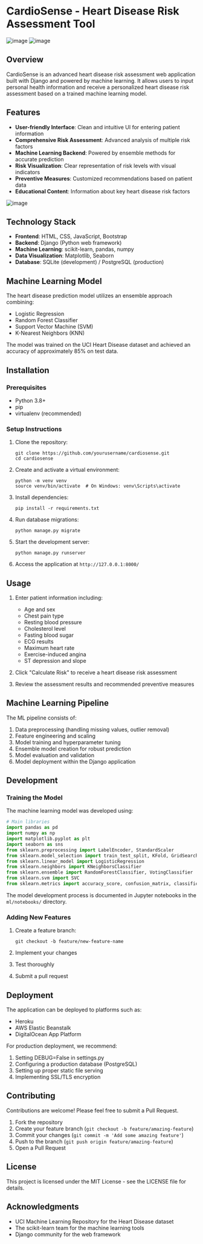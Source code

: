 # CardioSense - Heart Disease Risk Assessment Tool


![image](https://github.com/user-attachments/assets/7e097fa9-d309-4289-b06f-0bee14816880)
![image](https://github.com/user-attachments/assets/cf086100-6d1d-4826-885c-bdff448febe3)


## Overview

CardioSense is an advanced heart disease risk assessment web application built with Django and powered by machine learning. It allows users to input personal health information and receive a personalized heart disease risk assessment based on a trained machine learning model.

## Features

- **User-friendly Interface**: Clean and intuitive UI for entering patient information
- **Comprehensive Risk Assessment**: Advanced analysis of multiple risk factors
- **Machine Learning Backend**: Powered by ensemble methods for accurate prediction
- **Risk Visualization**: Clear representation of risk levels with visual indicators
- **Preventive Measures**: Customized recommendations based on patient data
- **Educational Content**: Information about key heart disease risk factors

![image](https://github.com/user-attachments/assets/65ab7add-5ab8-4070-a755-baa7973236f4)

## Technology Stack

- **Frontend**: HTML, CSS, JavaScript, Bootstrap
- **Backend**: Django (Python web framework)
- **Machine Learning**: scikit-learn, pandas, numpy
- **Data Visualization**: Matplotlib, Seaborn
- **Database**: SQLite (development) / PostgreSQL (production)

## Machine Learning Model

The heart disease prediction model utilizes an ensemble approach combining:
- Logistic Regression
- Random Forest Classifier
- Support Vector Machine (SVM)
- K-Nearest Neighbors (KNN)

The model was trained on the UCI Heart Disease dataset and achieved an accuracy of approximately 85% on test data.

## Installation

### Prerequisites
- Python 3.8+
- pip
- virtualenv (recommended)

### Setup Instructions

1. Clone the repository:
   ```
   git clone https://github.com/yourusername/cardiosense.git
   cd cardiosense
   ```

2. Create and activate a virtual environment:
   ```
   python -m venv venv
   source venv/bin/activate  # On Windows: venv\Scripts\activate
   ```

3. Install dependencies:
   ```
   pip install -r requirements.txt
   ```

4. Run database migrations:
   ```
   python manage.py migrate
   ```

5. Start the development server:
   ```
   python manage.py runserver
   ```

6. Access the application at `http://127.0.0.1:8000/`

## Usage

1. Enter patient information including:
   - Age and sex
   - Chest pain type
   - Resting blood pressure
   - Cholesterol level
   - Fasting blood sugar
   - ECG results
   - Maximum heart rate
   - Exercise-induced angina
   - ST depression and slope

2. Click "Calculate Risk" to receive a heart disease risk assessment

3. Review the assessment results and recommended preventive measures

## Machine Learning Pipeline

The ML pipeline consists of:
1. Data preprocessing (handling missing values, outlier removal)
2. Feature engineering and scaling
3. Model training and hyperparameter tuning
4. Ensemble model creation for robust prediction
5. Model evaluation and validation
6. Model deployment within the Django application

## Development

### Training the Model
The machine learning model was developed using:
```python
# Main libraries
import pandas as pd
import numpy as np
import matplotlib.pyplot as plt
import seaborn as sns
from sklearn.preprocessing import LabelEncoder, StandardScaler
from sklearn.model_selection import train_test_split, KFold, GridSearchCV
from sklearn.linear_model import LogisticRegression
from sklearn.neighbors import KNeighborsClassifier
from sklearn.ensemble import RandomForestClassifier, VotingClassifier
from sklearn.svm import SVC
from sklearn.metrics import accuracy_score, confusion_matrix, classification_report
```

The model development process is documented in Jupyter notebooks in the `ml/notebooks/` directory.

### Adding New Features

1. Create a feature branch:
   ```
   git checkout -b feature/new-feature-name
   ```

2. Implement your changes

3. Test thoroughly

4. Submit a pull request

## Deployment

The application can be deployed to platforms such as:
- Heroku
- AWS Elastic Beanstalk
- DigitalOcean App Platform

For production deployment, we recommend:
1. Setting DEBUG=False in settings.py
2. Configuring a production database (PostgreSQL)
3. Setting up proper static file serving
4. Implementing SSL/TLS encryption

## Contributing

Contributions are welcome! Please feel free to submit a Pull Request.

1. Fork the repository
2. Create your feature branch (`git checkout -b feature/amazing-feature`)
3. Commit your changes (`git commit -m 'Add some amazing feature'`)
4. Push to the branch (`git push origin feature/amazing-feature`)
5. Open a Pull Request

## License

This project is licensed under the MIT License - see the LICENSE file for details.

## Acknowledgments

- UCI Machine Learning Repository for the Heart Disease dataset
- The scikit-learn team for the machine learning tools
- Django community for the web framework





